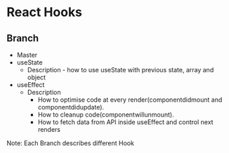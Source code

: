 # React Hooks

## Branch

- Master
- useState
  - Description - how to use useState with previous state, array and object
- useEffect
  - Description
    - How to optimise code at every render(componentdidmount and componentdidupdate).
    - How to cleanup code(componentwillunmount).
    - How to fetch data from API inside useEffect and control next renders

Note: Each Branch describes different Hook
